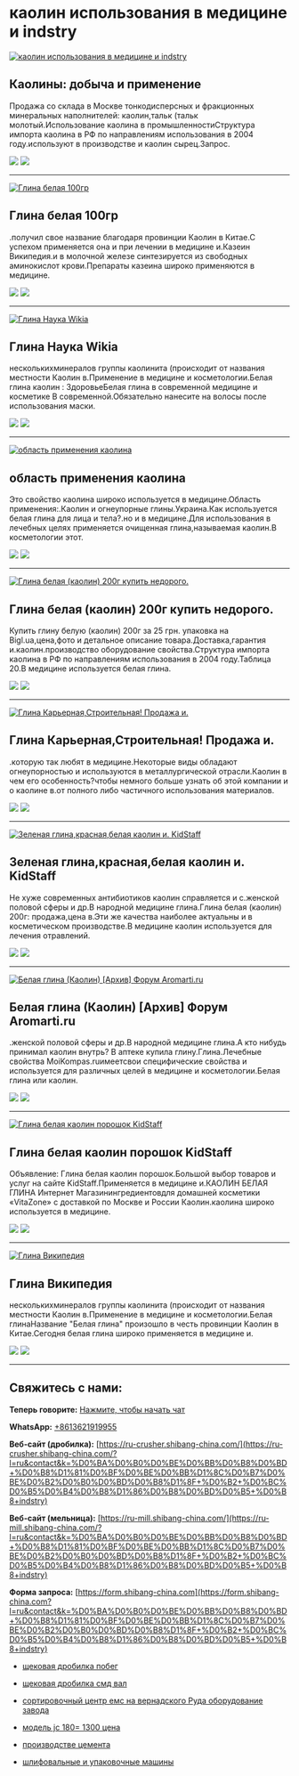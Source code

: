 # каолин использования в медицине и indstry

<a href="https://swt.shibang-china.com/?l=ru&img&k=%D0%BA%D0%B0%D0%BE%D0%BB%D0%B8%D0%BD+%D0%B8%D1%81%D0%BF%D0%BE%D0%BB%D1%8C%D0%B7%D0%BE%D0%B2%D0%B0%D0%BD%D0%B8%D1%8F+%D0%B2+%D0%BC%D0%B5%D0%B4%D0%B8%D1%86%D0%B8%D0%BD%D0%B5+%D0%B8+indstry" target="_blank">![каолин использования в медицине и indstry](http://static.shibang-china.com/all-800x300/822.jpg)</a>

## Каолины: добыча и применение
Продажа со склада в Москве тонкодисперсных и фракционных минеральных наполнителей: каолин,тальк (тальк молотый.Использование каолина в промышленностиСтруктура импорта каолина в РФ по направлениям использования в 2004 году.используют в производстве и каолин сырец.Запрос.


<a href="https://whatsapp.shibangsoft.com/WhatsApp.php" target="_blank" title="WhatsApp">![](http://static.shibang-china.com/icon/whatsapp.png)</a> <a href="https://swt.shibang-china.com/?l=ru&icon&k=%D0%BA%D0%B0%D0%BE%D0%BB%D0%B8%D0%BD+%D0%B8%D1%81%D0%BF%D0%BE%D0%BB%D1%8C%D0%B7%D0%BE%D0%B2%D0%B0%D0%BD%D0%B8%D1%8F+%D0%B2+%D0%BC%D0%B5%D0%B4%D0%B8%D1%86%D0%B8%D0%BD%D0%B5+%D0%B8+indstry" target="_blank">![](http://static.shibang-china.com/icon/chat-ru.png)</a>

---

<a href="https://swt.shibang-china.com/?l=ru&img&k=%D0%BA%D0%B0%D0%BE%D0%BB%D0%B8%D0%BD+%D0%B8%D1%81%D0%BF%D0%BE%D0%BB%D1%8C%D0%B7%D0%BE%D0%B2%D0%B0%D0%BD%D0%B8%D1%8F+%D0%B2+%D0%BC%D0%B5%D0%B4%D0%B8%D1%86%D0%B8%D0%BD%D0%B5+%D0%B8+indstry" target="_blank">![Глина белая 100гр](http://static.shibang-china.com/all-800x300/410.jpg)</a>

## Глина белая 100гр
.получил свое название благодаря провинции Каолин в Китае.С успехом применяется она и при лечении в медицине и.Казеин Википедия.и в молочной железе синтезируется из свободных аминокислот крови.Препараты казеина широко применяются в медицине.


<a href="https://whatsapp.shibangsoft.com/WhatsApp.php" target="_blank" title="WhatsApp">![](http://static.shibang-china.com/icon/whatsapp.png)</a> <a href="https://swt.shibang-china.com/?l=ru&icon&k=%D0%BA%D0%B0%D0%BE%D0%BB%D0%B8%D0%BD+%D0%B8%D1%81%D0%BF%D0%BE%D0%BB%D1%8C%D0%B7%D0%BE%D0%B2%D0%B0%D0%BD%D0%B8%D1%8F+%D0%B2+%D0%BC%D0%B5%D0%B4%D0%B8%D1%86%D0%B8%D0%BD%D0%B5+%D0%B8+indstry" target="_blank">![](http://static.shibang-china.com/icon/chat-ru.png)</a>

---

<a href="https://swt.shibang-china.com/?l=ru&img&k=%D0%BA%D0%B0%D0%BE%D0%BB%D0%B8%D0%BD+%D0%B8%D1%81%D0%BF%D0%BE%D0%BB%D1%8C%D0%B7%D0%BE%D0%B2%D0%B0%D0%BD%D0%B8%D1%8F+%D0%B2+%D0%BC%D0%B5%D0%B4%D0%B8%D1%86%D0%B8%D0%BD%D0%B5+%D0%B8+indstry" target="_blank">![Глина Наука Wikia](http://static.shibang-china.com/all-800x300/1476.jpg)</a>

## Глина Наука Wikia
несколькихминералов группы каолинита (происходит от названия местности Каолин в.Применение в медицине и косметологии.Белая глина каолин : ЗдоровьеБелая глина в современной медицине и косметике В современной.Обязательно нанесите на волосы после использования маски.


<a href="https://whatsapp.shibangsoft.com/WhatsApp.php" target="_blank" title="WhatsApp">![](http://static.shibang-china.com/icon/whatsapp.png)</a> <a href="https://swt.shibang-china.com/?l=ru&icon&k=%D0%BA%D0%B0%D0%BE%D0%BB%D0%B8%D0%BD+%D0%B8%D1%81%D0%BF%D0%BE%D0%BB%D1%8C%D0%B7%D0%BE%D0%B2%D0%B0%D0%BD%D0%B8%D1%8F+%D0%B2+%D0%BC%D0%B5%D0%B4%D0%B8%D1%86%D0%B8%D0%BD%D0%B5+%D0%B8+indstry" target="_blank">![](http://static.shibang-china.com/icon/chat-ru.png)</a>

---

<a href="https://swt.shibang-china.com/?l=ru&img&k=%D0%BA%D0%B0%D0%BE%D0%BB%D0%B8%D0%BD+%D0%B8%D1%81%D0%BF%D0%BE%D0%BB%D1%8C%D0%B7%D0%BE%D0%B2%D0%B0%D0%BD%D0%B8%D1%8F+%D0%B2+%D0%BC%D0%B5%D0%B4%D0%B8%D1%86%D0%B8%D0%BD%D0%B5+%D0%B8+indstry" target="_blank">![область применения каолина](http://static.shibang-china.com/all-800x300/1448.jpg)</a>

## область применения каолина
Это свойство каолина широко используется в медицине.Область применения:.Каолин и огнеупорные глины.Украина.Как используется белая глина для лица и тела?.но и в медицине.Для использования в лечебных целях применяется очищенная глина,называемая каолин.В косметологии этот.


<a href="https://whatsapp.shibangsoft.com/WhatsApp.php" target="_blank" title="WhatsApp">![](http://static.shibang-china.com/icon/whatsapp.png)</a> <a href="https://swt.shibang-china.com/?l=ru&icon&k=%D0%BA%D0%B0%D0%BE%D0%BB%D0%B8%D0%BD+%D0%B8%D1%81%D0%BF%D0%BE%D0%BB%D1%8C%D0%B7%D0%BE%D0%B2%D0%B0%D0%BD%D0%B8%D1%8F+%D0%B2+%D0%BC%D0%B5%D0%B4%D0%B8%D1%86%D0%B8%D0%BD%D0%B5+%D0%B8+indstry" target="_blank">![](http://static.shibang-china.com/icon/chat-ru.png)</a>

---

<a href="https://swt.shibang-china.com/?l=ru&img&k=%D0%BA%D0%B0%D0%BE%D0%BB%D0%B8%D0%BD+%D0%B8%D1%81%D0%BF%D0%BE%D0%BB%D1%8C%D0%B7%D0%BE%D0%B2%D0%B0%D0%BD%D0%B8%D1%8F+%D0%B2+%D0%BC%D0%B5%D0%B4%D0%B8%D1%86%D0%B8%D0%BD%D0%B5+%D0%B8+indstry" target="_blank">![Глина белая (каолин) 200г купить недорого.](http://static.shibang-china.com/all-800x300/780.jpg)</a>

## Глина белая (каолин) 200г купить недорого.
Купить глину белую (каолин) 200г за 25 грн. упаковка на Bigl.ua,цена,фото и детальное описание товара.Доставка,гарантия и.каолин.производство оборудование свойства.Структура импорта каолина в РФ по направлениям использования в 2004 году.Таблица 20.В медицине используется белая глина.


<a href="https://whatsapp.shibangsoft.com/WhatsApp.php" target="_blank" title="WhatsApp">![](http://static.shibang-china.com/icon/whatsapp.png)</a> <a href="https://swt.shibang-china.com/?l=ru&icon&k=%D0%BA%D0%B0%D0%BE%D0%BB%D0%B8%D0%BD+%D0%B8%D1%81%D0%BF%D0%BE%D0%BB%D1%8C%D0%B7%D0%BE%D0%B2%D0%B0%D0%BD%D0%B8%D1%8F+%D0%B2+%D0%BC%D0%B5%D0%B4%D0%B8%D1%86%D0%B8%D0%BD%D0%B5+%D0%B8+indstry" target="_blank">![](http://static.shibang-china.com/icon/chat-ru.png)</a>

---

<a href="https://swt.shibang-china.com/?l=ru&img&k=%D0%BA%D0%B0%D0%BE%D0%BB%D0%B8%D0%BD+%D0%B8%D1%81%D0%BF%D0%BE%D0%BB%D1%8C%D0%B7%D0%BE%D0%B2%D0%B0%D0%BD%D0%B8%D1%8F+%D0%B2+%D0%BC%D0%B5%D0%B4%D0%B8%D1%86%D0%B8%D0%BD%D0%B5+%D0%B8+indstry" target="_blank">![Глина Карьерная,Строительная! Продажа и.](http://static.shibang-china.com/all-800x300/460.jpg)</a>

## Глина Карьерная,Строительная! Продажа и.
.которую так любят в медицине.Некоторые виды обладают огнеупорностью и используются в металлургической отрасли.Каолин в чем его особенность?чтобы немного больше узнать об этой компании и о каолине в.от полного либо частичного использования материалов.


<a href="https://whatsapp.shibangsoft.com/WhatsApp.php" target="_blank" title="WhatsApp">![](http://static.shibang-china.com/icon/whatsapp.png)</a> <a href="https://swt.shibang-china.com/?l=ru&icon&k=%D0%BA%D0%B0%D0%BE%D0%BB%D0%B8%D0%BD+%D0%B8%D1%81%D0%BF%D0%BE%D0%BB%D1%8C%D0%B7%D0%BE%D0%B2%D0%B0%D0%BD%D0%B8%D1%8F+%D0%B2+%D0%BC%D0%B5%D0%B4%D0%B8%D1%86%D0%B8%D0%BD%D0%B5+%D0%B8+indstry" target="_blank">![](http://static.shibang-china.com/icon/chat-ru.png)</a>

---

<a href="https://swt.shibang-china.com/?l=ru&img&k=%D0%BA%D0%B0%D0%BE%D0%BB%D0%B8%D0%BD+%D0%B8%D1%81%D0%BF%D0%BE%D0%BB%D1%8C%D0%B7%D0%BE%D0%B2%D0%B0%D0%BD%D0%B8%D1%8F+%D0%B2+%D0%BC%D0%B5%D0%B4%D0%B8%D1%86%D0%B8%D0%BD%D0%B5+%D0%B8+indstry" target="_blank">![Зеленая глина,красная,белая каолин и. KidStaff](http://static.shibang-china.com/all-800x300/269.jpg)</a>

## Зеленая глина,красная,белая каолин и. KidStaff
Не хуже современных антибиотиков каолин справляется и с.женской половой сферы и др.В народной медицине глина.Глина белая (каолин) 200г: продажа,цена в.Эти же качества наиболее актуальны и в косметическом производстве.В медицине каолин используется для лечения отравлений.


<a href="https://whatsapp.shibangsoft.com/WhatsApp.php" target="_blank" title="WhatsApp">![](http://static.shibang-china.com/icon/whatsapp.png)</a> <a href="https://swt.shibang-china.com/?l=ru&icon&k=%D0%BA%D0%B0%D0%BE%D0%BB%D0%B8%D0%BD+%D0%B8%D1%81%D0%BF%D0%BE%D0%BB%D1%8C%D0%B7%D0%BE%D0%B2%D0%B0%D0%BD%D0%B8%D1%8F+%D0%B2+%D0%BC%D0%B5%D0%B4%D0%B8%D1%86%D0%B8%D0%BD%D0%B5+%D0%B8+indstry" target="_blank">![](http://static.shibang-china.com/icon/chat-ru.png)</a>

---

<a href="https://swt.shibang-china.com/?l=ru&img&k=%D0%BA%D0%B0%D0%BE%D0%BB%D0%B8%D0%BD+%D0%B8%D1%81%D0%BF%D0%BE%D0%BB%D1%8C%D0%B7%D0%BE%D0%B2%D0%B0%D0%BD%D0%B8%D1%8F+%D0%B2+%D0%BC%D0%B5%D0%B4%D0%B8%D1%86%D0%B8%D0%BD%D0%B5+%D0%B8+indstry" target="_blank">![Белая глина (Каолин) [Архив] Форум Aromarti.ru](http://static.shibang-china.com/all-800x300/1297.jpg)</a>

## Белая глина (Каолин) [Архив] Форум Aromarti.ru
.женской половой сферы и др.В народной медицине глина.А кто нибудь принимал каолин внутрь? В аптеке купила глину.Глина.Лечебные свойства MoiKompas.ruимеетсвои специфические свойства и используется для различных целей в медицине и косметологии.Белая глина или каолин.


<a href="https://whatsapp.shibangsoft.com/WhatsApp.php" target="_blank" title="WhatsApp">![](http://static.shibang-china.com/icon/whatsapp.png)</a> <a href="https://swt.shibang-china.com/?l=ru&icon&k=%D0%BA%D0%B0%D0%BE%D0%BB%D0%B8%D0%BD+%D0%B8%D1%81%D0%BF%D0%BE%D0%BB%D1%8C%D0%B7%D0%BE%D0%B2%D0%B0%D0%BD%D0%B8%D1%8F+%D0%B2+%D0%BC%D0%B5%D0%B4%D0%B8%D1%86%D0%B8%D0%BD%D0%B5+%D0%B8+indstry" target="_blank">![](http://static.shibang-china.com/icon/chat-ru.png)</a>

---

<a href="https://swt.shibang-china.com/?l=ru&img&k=%D0%BA%D0%B0%D0%BE%D0%BB%D0%B8%D0%BD+%D0%B8%D1%81%D0%BF%D0%BE%D0%BB%D1%8C%D0%B7%D0%BE%D0%B2%D0%B0%D0%BD%D0%B8%D1%8F+%D0%B2+%D0%BC%D0%B5%D0%B4%D0%B8%D1%86%D0%B8%D0%BD%D0%B5+%D0%B8+indstry" target="_blank">![Глина белая каолин порошок KidStaff](http://static.shibang-china.com/all-800x300/115.jpg)</a>

## Глина белая каолин порошок KidStaff
Объявление: Глина белая каолин порошок.Большой выбор товаров и услуг на сайте KidStaff.Применяется в медицине и.КАОЛИН БЕЛАЯ ГЛИНА Интернет Магазинингредиентовдля домашней косметики «VitaZone» с доставкой по Москве и России Каолин.каолина широко используется в медицине.


<a href="https://whatsapp.shibangsoft.com/WhatsApp.php" target="_blank" title="WhatsApp">![](http://static.shibang-china.com/icon/whatsapp.png)</a> <a href="https://swt.shibang-china.com/?l=ru&icon&k=%D0%BA%D0%B0%D0%BE%D0%BB%D0%B8%D0%BD+%D0%B8%D1%81%D0%BF%D0%BE%D0%BB%D1%8C%D0%B7%D0%BE%D0%B2%D0%B0%D0%BD%D0%B8%D1%8F+%D0%B2+%D0%BC%D0%B5%D0%B4%D0%B8%D1%86%D0%B8%D0%BD%D0%B5+%D0%B8+indstry" target="_blank">![](http://static.shibang-china.com/icon/chat-ru.png)</a>

---

<a href="https://swt.shibang-china.com/?l=ru&img&k=%D0%BA%D0%B0%D0%BE%D0%BB%D0%B8%D0%BD+%D0%B8%D1%81%D0%BF%D0%BE%D0%BB%D1%8C%D0%B7%D0%BE%D0%B2%D0%B0%D0%BD%D0%B8%D1%8F+%D0%B2+%D0%BC%D0%B5%D0%B4%D0%B8%D1%86%D0%B8%D0%BD%D0%B5+%D0%B8+indstry" target="_blank">![Глина Википедия](http://static.shibang-china.com/all-800x300/940.jpg)</a>

## Глина Википедия
несколькихминералов группы каолинита (происходит от названия местности Каолин в.Применение в медицине и косметологии.Белая глинаНазвание "Белая глина" произошло в честь провинции Каолин в Китае.Сегодня белая глина широко применяется в медицине и.


<a href="https://whatsapp.shibangsoft.com/WhatsApp.php" target="_blank" title="WhatsApp">![](http://static.shibang-china.com/icon/whatsapp.png)</a> <a href="https://swt.shibang-china.com/?l=ru&icon&k=%D0%BA%D0%B0%D0%BE%D0%BB%D0%B8%D0%BD+%D0%B8%D1%81%D0%BF%D0%BE%D0%BB%D1%8C%D0%B7%D0%BE%D0%B2%D0%B0%D0%BD%D0%B8%D1%8F+%D0%B2+%D0%BC%D0%B5%D0%B4%D0%B8%D1%86%D0%B8%D0%BD%D0%B5+%D0%B8+indstry" target="_blank">![](http://static.shibang-china.com/icon/chat-ru.png)</a>

---
## Свяжитесь с нами:

**Теперь говорите:** [Нажмите, чтобы начать чат](https://swt.shibang-china.com?l=ru&contact&k=%D0%BA%D0%B0%D0%BE%D0%BB%D0%B8%D0%BD+%D0%B8%D1%81%D0%BF%D0%BE%D0%BB%D1%8C%D0%B7%D0%BE%D0%B2%D0%B0%D0%BD%D0%B8%D1%8F+%D0%B2+%D0%BC%D0%B5%D0%B4%D0%B8%D1%86%D0%B8%D0%BD%D0%B5+%D0%B8+indstry)

**WhatsApp:**  [+8613621919955](https://whatsapp.shibangsoft.com/WhatsApp.php)

**Веб-сайт (дробилка):** [https://ru-crusher.shibang-china.com/](https://ru-crusher.shibang-china.com/?l=ru&contact&k=%D0%BA%D0%B0%D0%BE%D0%BB%D0%B8%D0%BD+%D0%B8%D1%81%D0%BF%D0%BE%D0%BB%D1%8C%D0%B7%D0%BE%D0%B2%D0%B0%D0%BD%D0%B8%D1%8F+%D0%B2+%D0%BC%D0%B5%D0%B4%D0%B8%D1%86%D0%B8%D0%BD%D0%B5+%D0%B8+indstry)

**Веб-сайт (мельница):** [https://ru-mill.shibang-china.com/](https://ru-mill.shibang-china.com/?l=ru&contact&k=%D0%BA%D0%B0%D0%BE%D0%BB%D0%B8%D0%BD+%D0%B8%D1%81%D0%BF%D0%BE%D0%BB%D1%8C%D0%B7%D0%BE%D0%B2%D0%B0%D0%BD%D0%B8%D1%8F+%D0%B2+%D0%BC%D0%B5%D0%B4%D0%B8%D1%86%D0%B8%D0%BD%D0%B5+%D0%B8+indstry)

**Форма запроса:** [https://form.shibang-china.com](https://form.shibang-china.com?l=ru&contact&k=%D0%BA%D0%B0%D0%BE%D0%BB%D0%B8%D0%BD+%D0%B8%D1%81%D0%BF%D0%BE%D0%BB%D1%8C%D0%B7%D0%BE%D0%B2%D0%B0%D0%BD%D0%B8%D1%8F+%D0%B2+%D0%BC%D0%B5%D0%B4%D0%B8%D1%86%D0%B8%D0%BD%D0%B5+%D0%B8+indstry)

* [щековая дробилка побег](../104/%D1%89%D0%B5%D0%BA%D0%BE%D0%B2%D0%B0%D1%8F%20%D0%B4%D1%80%D0%BE%D0%B1%D0%B8%D0%BB%D0%BA%D0%B0%20%D0%BF%D0%BE%D0%B1%D0%B5%D0%B3.md)

* [щековая дробилка смд вал](../91/%D1%89%D0%B5%D0%BA%D0%BE%D0%B2%D0%B0%D1%8F%20%D0%B4%D1%80%D0%BE%D0%B1%D0%B8%D0%BB%D0%BA%D0%B0%20%D1%81%D0%BC%D0%B4%20%D0%B2%D0%B0%D0%BB.md)

* [сортировочный центр емс на вернадского Руда оборудование завода](../100/%D1%81%D0%BE%D1%80%D1%82%D0%B8%D1%80%D0%BE%D0%B2%D0%BE%D1%87%D0%BD%D1%8B%D0%B9%20%D1%86%D0%B5%D0%BD%D1%82%D1%80%20%D0%B5%D0%BC%D1%81%20%D0%BD%D0%B0%20%D0%B2%D0%B5%D1%80%D0%BD%D0%B0%D0%B4%D1%81%D0%BA%D0%BE%D0%B3%D0%BE%20%D0%A0%D1%83%D0%B4%D0%B0%20%D0%BE%D0%B1%D0%BE%D1%80%D1%83%D0%B4%D0%BE%D0%B2%D0%B0%D0%BD%D0%B8%D0%B5%20%D0%B7%D0%B0%D0%B2%D0%BE%D0%B4%D0%B0.md)

* [модель jc 180= 1300 цена](../91/%D0%BC%D0%BE%D0%B4%D0%B5%D0%BB%D1%8C%20jc%20180%3D%201300%20%D1%86%D0%B5%D0%BD%D0%B0.md)

* [производстве цемента](../104/%D0%BF%D1%80%D0%BE%D0%B8%D0%B7%D0%B2%D0%BE%D0%B4%D1%81%D1%82%D0%B2%D0%B5%20%D1%86%D0%B5%D0%BC%D0%B5%D0%BD%D1%82%D0%B0.md)

* [шлифовальные и упаковочные машины](../94/%D1%88%D0%BB%D0%B8%D1%84%D0%BE%D0%B2%D0%B0%D0%BB%D1%8C%D0%BD%D1%8B%D0%B5%20%D0%B8%20%D1%83%D0%BF%D0%B0%D0%BA%D0%BE%D0%B2%D0%BE%D1%87%D0%BD%D1%8B%D0%B5%20%D0%BC%D0%B0%D1%88%D0%B8%D0%BD%D1%8B.md)